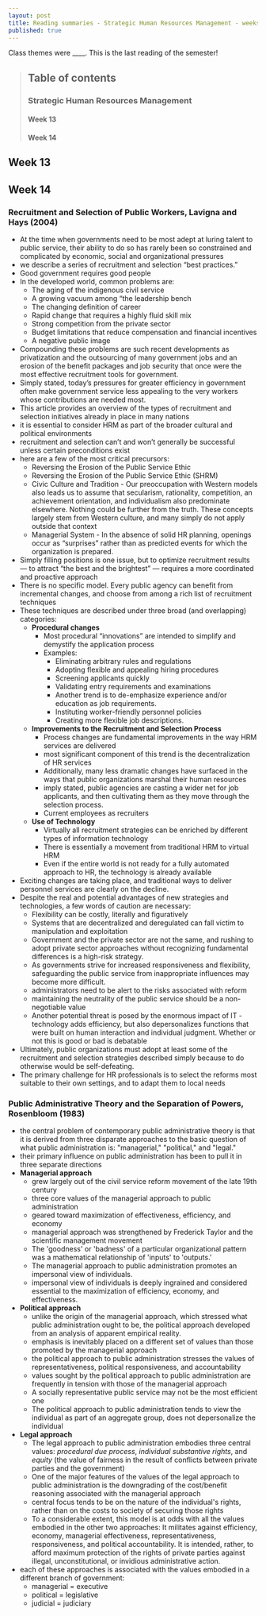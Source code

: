 ```yaml
---
layout: post
title: Reading summaries - Strategic Human Resources Management - weeks thirteen and fourteen, Fall 2017
published: true
---
```


Class themes were ____. This is the last reading of the semester!

> ## Table of contents
>
> ### Strategic Human Resources Management
> #### Week 13
> #### Week 14

## Week 13

## Week 14

### Recruitment and Selection of Public Workers, Lavigna and Hays (2004)

* At the time when governments need to be most adept at luring talent to public service, their ability to do so has rarely been so constrained and complicated by economic, social and organizational pressures
* we describe a series of recruitment and selection “best practices.”
* Good government requires good people
* In the developed world, common problems are:
  * The aging of the indigenous civil service
  * A growing vacuum among “the leadership bench
  * The changing definition of career
  * Rapid change that requires a highly fluid skill mix
  * Strong competition from the private sector
  * Budget limitations that reduce compensation and financial incentives
  * A negative public image
* Compounding these problems are such recent developments as privatization and the outsourcing of many government jobs and an erosion of the benefit packages and job security that once were the most effective recruitment tools
for government.
* Simply stated, today’s pressures for greater efficiency in government often make government service less appealing to the very workers whose contributions are needed most.
* This article provides an overview of the types of recruitment and selection initiatives already in place in many nations
* it is essential to consider HRM as part of the broader cultural and political environments
* recruitment and selection can’t and won’t generally be successful unless certain preconditions exist
* here are a few of the most critical precursors:
  * Reversing the Erosion of the Public Service Ethic
  * Reversing the Erosion of the Public Service Ethic (SHRM)
  * Civic Culture and Tradition - Our preoccupation with Western models also leads us to assume that secularism, rationality, competition, an achievement orientation, and individualism also predominate elsewhere. Nothing could be further from the truth. These concepts largely stem from Western culture, and many simply do not apply outside that context
  * Managerial System - In the absence of solid HR planning, openings occur as “surprises” rather than as predicted events for which the organization is prepared.
* Simply filling positions is one issue, but to optimize recruitment results — to attract “the best and the brightest” — requires a more coordinated and proactive approach
* There is no specific model. Every public agency can benefit from incremental changes, and choose from among a rich list of recruitment techniques
* These techniques are described under three broad (and overlapping) categories:
  * <b>Procedural changes</b>
    * Most procedural “innovations” are intended to simplify and demystify the application process
    * Examples:
      * Eliminating arbitrary rules and regulations
      * Adopting flexible and appealing hiring procedures
      * Screening applicants quickly
      * Validating entry requirements and examinations
      * Another trend is to de-emphasize experience and/or education as job requirements.
      * Instituting worker-friendly personnel policies
      * Creating more flexible job descriptions.
  * <b>Improvements to the Recruitment and Selection Process</b>
    * Process changes are fundamental improvements in the way HRM services are delivered
    * most significant component of this trend is the decentralization of HR services
    * Additionally, many less dramatic changes have surfaced in the ways that public organizations marshal their human resources
    * imply stated, public agencies are casting a wider net for job applicants, and then cultivating them as they move through the selection process.
    * Current employees as recruiters
  * <b>Use of Technology</b>
    * Virtually all recruitment strategies can be enriched by different types of information technology
    * There is essentially a movement from traditional HRM to virtual HRM
    * Even if the entire world is not ready for a fully automated approach to HR, the technology is already available
* Exciting changes are taking place, and traditional ways to deliver personnel services are clearly on the decline.
* Despite the real and potential advantages of new strategies and technologies, a few words of caution are necessary:
  * Flexibility can be costly, literally and figuratively
  * Systems that are decentralized and deregulated can fall victim to manipulation and exploitation
  * Government and the private sector are not the same, and rushing to adopt private sector approaches without recognizing fundamental differences is a high-risk strategy.
  * As governments strive for increased responsiveness and flexibility, safeguarding the public service from inappropriate influences may become more difficult.
  * administrators need to be alert to the risks associated with reform
  * maintaining the neutrality of the public service should be a non-negotiable value
  * Another potential threat is posed by the enormous impact of IT - technology adds efficiency, but also depersonalizes functions that were built on human interaction and individual judgment. Whether or not this is good or bad is debatable
* Ultimately, public organizations must adopt at least some of the recruitment and selection strategies described simply because to do otherwise would be self-defeating.
* The primary challenge for HR professionals is to select the reforms most suitable to their own settings, and to adapt them to local needs

### Public Administrative Theory and the Separation of Powers, Rosenbloom (1983)

* the central problem of contemporary public administrative theory is that it is derived from three disparate approaches to the basic question of what public administration is: "managerial," "political," and "legal."
* their primary influence on public administration has been to pull it in three separate directions
* <b>Managerial approach</b>
  * grew largely out of the civil service reform movement of the late 19th century
  * three core values of the managerial approach to public administration
  * geared toward maximization of effectiveness, efficiency, and economy
  * managerial approach was strengthened by Frederick Taylor and the scientific management movement
  * The 'goodness' or 'badness' of a particular organizational pattern was a mathematical relationship of 'inputs' to 'outputs.'
  * The managerial approach to public administration promotes an impersonal view of individuals.
  * impersonal view of individuals is deeply ingrained and considered essential to the maximization of efficiency, economy, and effectiveness.
* <b>Political approach</b>
  * unlike the origin of the managerial approach, which stressed what public administration ought to be, the political approach developed from an analysis of apparent empirical reality.
  * emphasis is inevitably placed on a different set of values than those promoted by the managerial approach
  * the political approach to public administration stresses the values of representativeness, political responsiveness, and accountability
  * values sought by the political approach to public administration are frequently in tension with those of the managerial approach
  * A socially representative public service may not be the most efficient one
  * The political approach to public administration tends to view the individual as part of an aggregate group, does not depersonalize the individual
* <b>Legal approach</b>
  * The legal approach to public administration embodies three central values: _procedural due process_, _individual substantive rights_, and _equity_ (the value of fairness in the result of conflicts between private parties and the government)
  * One of the major features of the values of the legal approach to public administration is the downgrading of the cost/benefit reasoning associated with the managerial approach
  * central focus tends to be on the nature of the individual's rights, rather than on the costs to society of securing those rights
  * To a considerable extent, this model is at odds with all the values embodied in the other two approaches: It militates against efficiency, economy, managerial effectiveness, representativeness, responsiveness, and political accountability. It is intended, rather, to afford maximum protection of the rights of private parties against illegal, unconstitutional, or invidious administrative action.
* each of these approaches is associated with the values embodied in a different branch of government:
  * managerial = executive
  * political = legislative
  * judicial = judiciary
